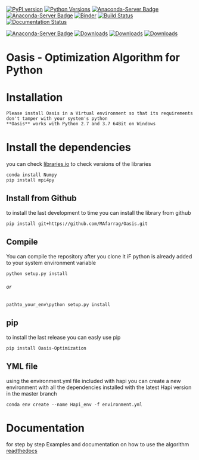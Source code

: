[![PyPI version](https://badge.fury.io/py/Oasis-Optimization.svg)](https://badge.fury.io/py/Oasis-Optimization)
[![Python Versions](https://img.shields.io/pypi/pyversions/Oasis-Optimization.png)](https://img.shields.io/pypi/pyversions/Oasis-Optimization)
[![Anaconda-Server Badge](https://anaconda.org/conda-forge/oasis/badges/version.svg)](https://anaconda.org/conda-forge/oasis)
[![Anaconda-Server Badge](https://anaconda.org/conda-forge/oasis/badges/platforms.svg)](https://anaconda.org/conda-forge/oasis)
[![Binder](https://mybinder.org/badge_logo.svg)](https://mybinder.org/v2/gh/MAfarrag/Oasis/master)
[![Build Status](https://travis-ci.org/MAfarrag/Oasis.svg?branch=master)](https://travis-ci.org/MAfarrag/Oasis)
[![Documentation Status](https://readthedocs.org/projects/oasis-optimization/badge/?version=latest)](https://oasis-optimization.readthedocs.io/en/latest/?badge=latest)

[![Anaconda-Server Badge](https://anaconda.org/conda-forge/oasis/badges/downloads.svg)](https://anaconda.org/conda-forge/oasis)
[![Downloads](https://pepy.tech/badge/oasis-optimization)](https://pepy.tech/project/oasis-optimization)
[![Downloads](https://pepy.tech/badge/oasis-optimization/month)](https://pepy.tech/project/oasis-optimization)
[![Downloads](https://pepy.tech/badge/oasis-optimization/week)](https://pepy.tech/project/oasis-optimization)

Oasis - Optimization Algorithm for Python 
===================================================================== 


Installation
============
```
Please install Oasis in a Virtual environment so that its requirements don't tamper with your system's python
**Oasis** works with Python 2.7 and 3.7 64Bit on Windows
```
# Install the dependencies
you can check [libraries.io](https://libraries.io/pypi/Oasis-Optimization) to check versions of the libraries
```
conda install Numpy
pip install mpi4py
```

## Install from Github
to install the last development to time you can install the library from github
```
pip install git+https://github.com/MAfarrag/Oasis.git
```
## Compile 
You can compile the repository after you clone it 
iF python is already added to your system environment variable
```
python setup.py install
```
###### or 
```
pathto_your_env\python setup.py install
```
## pip
to install the last release you can easly use pip
```
pip install Oasis-Optimization
```
## YML file
using the environment.yml file included with hapi you can create a new environment with all the dependencies installed with the latest Hapi version
in the master branch
```
conda env create --name Hapi_env -f environment.yml
```
# Documentation
for step by step Examples and documentation on how to use the algorithm [readthedocs](https://oasis-optimization.readthedocs.io/en/latest/)

